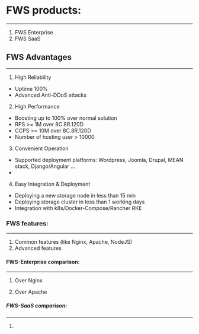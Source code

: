 # FWS products:
---
1. FWS Enterprise
2. FWS SaaS

## FWS Advantages
---
1. High Reliability
- Uptime 100%
- Advanced Anti-DDoS attacks
2. High Performance
- Boosting up to 100% over normal solution
- RPS >= 1M over 8C.8R.120D
- CCPS >= 10M over 8C.8R.120D
- Number of hosting user > 10000 
3. Convenient Operation
- Supported deployment platforms: Wordpress, Joomla, Drupal, MEAN stack, Django/Angular ... 
- 
4. Easy Integration & Deployment
- Deploying a new storage node in less than 15 min
- Deploying storage cluster in less than 1 working days
- Integration with k8s/Docker-Compose/Rancher RKE


### FWS features:
---
1. Common features (like Nginx, Apache, NodeJS)
2. Advanced features

#### FWS-Enterprise comparison:
---
1. Over Nginx

2. Over Apache

##### FWS-SaaS comparison:
---
1. 
